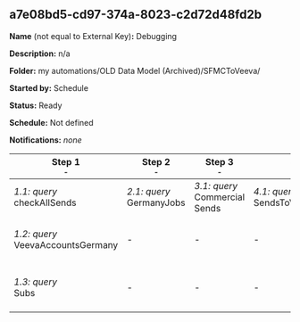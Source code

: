 ## a7e08bd5-cd97-374a-8023-c2d72d48fd2b

**Name** (not equal to External Key)**:** Debugging

**Description:** n/a

**Folder:** my automations/OLD Data Model (Archived)/SFMCToVeeva/

**Started by:** Schedule

**Status:** Ready

**Schedule:** Not defined

**Notifications:** _none_


| Step 1<br>_<small>-</small>_ | Step 2<br>_<small>-</small>_ | Step 3<br>_<small>-</small>_ | Step 4<br>_<small>-</small>_ | Step 5<br>_<small>-</small>_ | Step 6<br>_<small>-</small>_ | Step 7<br>_<small>-</small>_ | Step 8<br>_<small>-</small>_ |
| --- | --- | --- | --- | --- | --- | --- | --- |
| _1.1: query_<br>checkAllSends | _2.1: query_<br>GermanyJobs | _3.1: query_<br>Commercial Sends | _4.1: query_<br>SendsToVeevaAccounts | _5.1: query_<br>VeevaEMSH | _6.1: query_<br>Differences | _7.1: query_<br>SFiIDMdm | _8.1: query_<br>VeevaEMSHNew |
| _1.2: query_<br>VeevaAccountsGermany | - | - | - | _5.2: query_<br>CommDaily | _6.2: query_<br>DifferencesCom | _7.2: query_<br>MDM UUID Matching | _8.2: query_<br>SentDailyWithMDM |
| _1.3: query_<br>Subs | - | - | - | _5.3: query_<br>VeevaDaily | - | _7.3: query_<br>Multiple UUID count | - |
